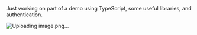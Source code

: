 Just working on part of a demo using TypeScript, some useful libraries, and authentication.

![Uploading image.png…]()

